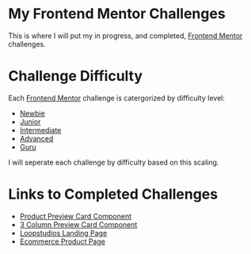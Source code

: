 # My Frontend Mentor Challenges

This is where I will put my in progress, and completed, [Frontend Mentor](https://frontendmentor.io/challenges) challenges.

# Challenge Difficulty

Each [Frontend Mentor](https://frontendmentor.io/challenges) challenge is catergorized by difficulty level:

- [Newbie](https://www.frontendmentor.io/challenges?difficulties=1)
- [Junior](https://www.frontendmentor.io/challenges?difficulties=2)
- [Intermediate](https://www.frontendmentor.io/challenges?difficulties=3)
- [Advanced](https://www.frontendmentor.io/challenges?difficulties=4)
- [Guru](https://www.frontendmentor.io/challenges?difficulties=5)

I will seperate each challenge by difficulty based on this scaling.

# Links to Completed Challenges

- [Product Preview Card Component](https://llxovell.github.io/frontend-mentor-challenges/product-preview-card-component-main/home/)
- [3 Column Preview Card Component](https://llxovell.github.io/frontend-mentor-challenges/3-column-preview-card-component-main)
- [Loopstudios Landing Page](https://llxovell.github.io/frontend-mentor-challenges/loopstudios-landing-page-main/)
- [Ecommerce Product Page](https://llxovell-eccomerce-product-page.netlify.app/)
